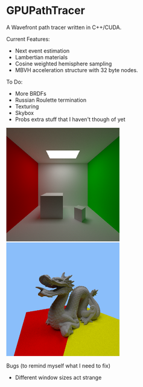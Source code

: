 # GPUPathTracer

A Wavefront path tracer written in C++/CUDA.

Current Features:
 - Next event estimation
 - Lambertian materials
 - Cosine weighted hemisphere sampling
 - MBVH acceleration structure with 32 byte nodes.

To Do:
 - More BRDFs
 - Russian Roulette termination
 - Texturing
 - Skybox
 - Probs extra stuff that I haven't though of yet
 
 <img src="https://github.com/georgeLorenzetti/GPUPathTracer/blob/master/CudaPathTracer/screenies/CudaPathTracer_IPgWP2Y2Lt.png" height="300" width="300"></img>
 <img src="https://github.com/georgeLorenzetti/GPUPathTracer/blob/master/CudaPathTracer/screenies/CudaPathTracer_Ehj1jNW2Ks.png" height="300" width="300"></img>
 
 Bugs (to remind myself what I need to fix)
 - Different window sizes act strange
